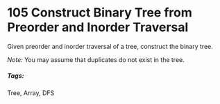 # 105 Construct Binary Tree from Preorder and Inorder Traversal 

Given preorder and inorder traversal of a tree, construct the binary tree.

*Note:*
You may assume that duplicates do not exist in the tree.

##### Tags:
Tree, Array, DFS